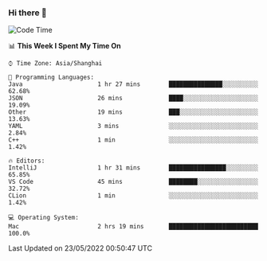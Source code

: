 ### Hi there 👋


<!--START_SECTION:waka-->
![Code Time](http://img.shields.io/badge/Code%20Time-0%20secs-blue)

📊 **This Week I Spent My Time On** 

```text
⌚︎ Time Zone: Asia/Shanghai

💬 Programming Languages: 
Java                     1 hr 27 mins        ███████████████░░░░░░░░░░   62.68% 
JSON                     26 mins             ████░░░░░░░░░░░░░░░░░░░░░   19.09% 
Other                    19 mins             ███░░░░░░░░░░░░░░░░░░░░░░   13.63% 
YAML                     3 mins              ░░░░░░░░░░░░░░░░░░░░░░░░░   2.84% 
C++                      1 min               ░░░░░░░░░░░░░░░░░░░░░░░░░   1.42%

🔥 Editors: 
IntelliJ                 1 hr 31 mins        ████████████████░░░░░░░░░   65.85% 
VS Code                  45 mins             ████████░░░░░░░░░░░░░░░░░   32.72% 
CLion                    1 min               ░░░░░░░░░░░░░░░░░░░░░░░░░   1.42%

💻 Operating System: 
Mac                      2 hrs 19 mins       █████████████████████████   100.0%

```


 Last Updated on 23/05/2022 00:50:47 UTC
<!--END_SECTION:waka-->

<!--
**SillyPasty/SillyPasty** is a ✨ _special_ ✨ repository because its `README.md` (this file) appears on your GitHub profile.

Here are some ideas to get you started:

- 🔭 I’m currently working on ...
- 🌱 I’m currently learning ...
- 👯 I’m looking to collaborate on ...
- 🤔 I’m looking for help with ...
- 💬 Ask me about ...
- 📫 How to reach me: ...
- 😄 Pronouns: ...
- ⚡ Fun fact: ...
-->


